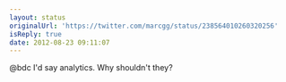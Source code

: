 ```yaml
---
layout: status
originalUrl: 'https://twitter.com/marcgg/status/238564010260320256'
isReply: true
date: 2012-08-23 09:11:07
---
```


@bdc I'd say analytics. Why shouldn't they?
